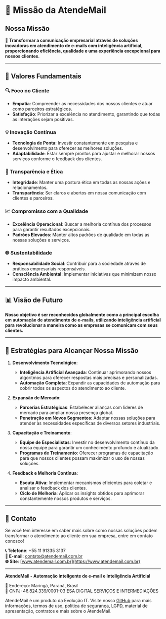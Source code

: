 # 🎯 Missão da AtendeMail

## Nossa Missão

🚀 **Transformar a comunicação empresarial através de soluções inovadoras em atendimento de e-mails com inteligência artificial, proporcionando eficiência, qualidade e uma experiência excepcional para nossos clientes.**

---

## 🌟 Valores Fundamentais

### 🔍 Foco no Cliente
- **Empatia**: Compreender as necessidades dos nossos clientes e atuar como parceiros estratégicos.
- **Satisfação**: Priorizar a excelência no atendimento, garantindo que todas as interações sejam positivas.

### 💡 Inovação Contínua
- **Tecnologia de Ponta**: Investir constantemente em pesquisa e desenvolvimento para oferecer as melhores soluções.
- **Adaptabilidade**: Estar sempre prontos para ajustar e melhorar nossos serviços conforme o feedback dos clientes.

### 🤝 Transparência e Ética
- **Integridade**: Manter uma postura ética em todas as nossas ações e relacionamentos.
- **Transparência**: Ser claros e abertos em nossa comunicação com clientes e parceiros.

### 📈 Compromisso com a Qualidade
- **Excelência Operacional**: Buscar a melhoria contínua dos processos para garantir resultados excepcionais.
- **Padrões Elevados**: Manter altos padrões de qualidade em todas as nossas soluções e serviços.

### 🌐 Sustentabilidade
- **Responsabilidade Social**: Contribuir para a sociedade através de práticas empresariais responsáveis.
- **Consciência Ambiental**: Implementar iniciativas que minimizem nosso impacto ambiental.

---

## 📊 Visão de Futuro

**Nosso objetivo é ser reconhecidos globalmente como a principal escolha em automação de atendimento de e-mails, utilizando inteligência artificial para revolucionar a maneira como as empresas se comunicam com seus clientes.**

---

## 📌 Estratégias para Alcançar Nossa Missão

1. **Desenvolvimento Tecnológico**: 
   - **Inteligência Artificial Avançada**: Continuar aprimorando nossos algoritmos para oferecer respostas mais precisas e personalizadas.
   - **Automação Completa**: Expandir as capacidades de automação para cobrir todos os aspectos do atendimento ao cliente.

2. **Expansão de Mercado**:
   - **Parcerias Estratégicas**: Estabelecer alianças com líderes de mercado para ampliar nossa presença global.
   - **Penetração em Novos Segmentos**: Adaptar nossas soluções para atender às necessidades específicas de diversos setores industriais.

3. **Capacitação e Treinamento**:
   - **Equipe de Especialistas**: Investir no desenvolvimento contínuo da nossa equipe para garantir um conhecimento profundo e atualizado.
   - **Programas de Treinamento**: Oferecer programas de capacitação para que nossos clientes possam maximizar o uso de nossas soluções.

4. **Feedback e Melhoria Contínua**:
   - **Escuta Ativa**: Implementar mecanismos eficientes para coletar e analisar o feedback dos clientes.
   - **Ciclo de Melhoria**: Aplicar os insights obtidos para aprimorar constantemente nossos produtos e serviços.

---

## 📧 Contato

Se você tem interesse em saber mais sobre como nossas soluções podem transformar o atendimento ao cliente em sua empresa, entre em contato conosco!

**📞 Telefone**: +55 11 91335 3137  
**📧 E-mail**: [contato@atendemail.com.br](mailto:contato@atendemail.com.br)  
**🌐 Site**: [www.atendemail.com.br](https://www.atendemail.com.br)  

---

**AtendeMail - Automação inteligente de e-mail e Inteligência Artificial**

📍 Endereço: Maringá, Paraná, Brasil  
📜 CNPJ: 46.824.339/0001-03 ESA DIGITAL SERVIÇOS E INTERMEDIAÇÕES  

AtendeMail é um produto da Evolução IT. Visite nosso [GitHub](https://github.com/AtendeMail) para mais informações, termos de uso, política de segurança, LGPD, material de apresentação, contratos e mais sobre o AtendeMail.
